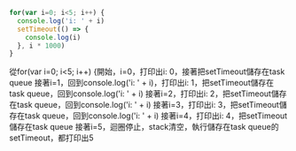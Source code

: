```js
for(var i=0; i<5; i++) {
  console.log('i: ' + i)
  setTimeout(() => {
    console.log(i)
  }, i * 1000)
}
```
從for(var i=0; i<5; i++) {開始，i=0，打印出i: 0，接著把setTimeout儲存在task queue
接著i=1，回到console.log('i: ' + i)，打印出i: 1，把setTimeout儲存在task queue，回到console.log('i: ' + i)
接著i=2，打印出i: 2，把setTimeout儲存在task queue，回到console.log('i: ' + i)
接著i=3，打印出i: 3，把setTimeout儲存在task queue，回到console.log('i: ' + i)
接著i=4，打印出i: 4，把setTimeout儲存在task queue
接著i=5，迴圈停止，stack清空，執行儲存在task queue的setTimeout，都打印出5